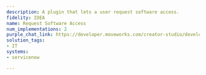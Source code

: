 ```yaml
---
description: A plugin that lets a user request software access.
fidelity: IDEA
name: Request Software Access
num_implementations: 2
purple_chat_link: https://developer.moveworks.com/creator-studio/developer-tools/purple-chat/?conversation=%7B%22startTimestamp%22%3A%2211%3A43+AM%22%2C%22messages%22%3A%5B%7B%22role%22%3A%22user%22%2C%22parts%22%3A%5B%7B%22richText%22%3A%22%3Cp%3EHelp+with+access+to+y+scaler.+%3C%2Fp%3E%22%7D%5D%7D%2C%7B%22role%22%3A%22assistant%22%2C%22parts%22%3A%5B%7B%22richText%22%3A%22Of+course%21+What+type+of+access+do+you+need%3F%22%7D%2C%7B%22buttons%22%3A%5B%7B%22style%22%3A%22filled%22%2C%22buttonText%22%3A%22Add+Access%22%7D%2C%7B%22style%22%3A%22outlined%22%2C%22buttonText%22%3A%22Modify+Access%22%7D%2C%7B%22style%22%3A%22outlined%22%2C%22buttonText%22%3A%22Remove+Access%22%7D%5D%7D%5D%7D%2C%7B%22role%22%3A%22user%22%2C%22parts%22%3A%5B%7B%22richText%22%3A%22Add+Access%22%7D%5D%7D%2C%7B%22role%22%3A%22assistant%22%2C%22parts%22%3A%5B%7B%22richText%22%3A%22Is+this+request+on+behalf+of+someone+else%3F%22%7D%2C%7B%22buttons%22%3A%5B%7B%22style%22%3A%22filled%22%2C%22buttonText%22%3A%22Yes%22%7D%2C%7B%22style%22%3A%22outlined%22%2C%22buttonText%22%3A%22No%22%7D%5D%7D%5D%7D%2C%7B%22role%22%3A%22user%22%2C%22parts%22%3A%5B%7B%22richText%22%3A%22%3Cp%3EYes+-+for+Joan%3C%2Fp%3E%22%7D%5D%7D%2C%7B%22role%22%3A%22assistant%22%2C%22parts%22%3A%5B%7B%22reasoningSteps%22%3A%5B%7B%22status%22%3A%22success%22%2C%22richText%22%3A%22%3Cp%3E%E2%9C%85+Working+on+%3Cb%3EHelp+Access+To+Y+Scaler%3C%2Fb%3E%3Cbr%3E%E2%8F%B3+Calling+Plugin+%3Cb%3ERequest+Software+Access%3C%2Fb%3E%3C%2Fp%3E%22%7D%5D%7D%2C%7B%22richText%22%3A%22%3Cp%3EGot+it.+Joan+now+has+access+to+y+scaler.+Let+me+know+if+there%27s+anything+else+you+need%21%3C%2Fp%3E%22%7D%5D%7D%5D%7D
solution_tags:
- IT
systems:
- servicenow

---
```

